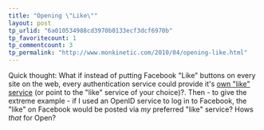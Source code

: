 ```yaml
---
title: "Opening \"Like\""
layout: post
tp_urlid: "6a010534988cd3970b0133ecf3dcf6970b"
tp_favoritecount: 1
tp_commentcount: 3
tp_permalink: "http://www.monkinetic.com/2010/04/opening-like.html"
---
```

Quick thought: What if instead of putting Facebook "Like" buttons on every site on the web, every authentication service could provide it's [own "like" service](http://openlike.org/) (or point to the "like" service of your choice)?. Then - to give the extreme example - if I used an OpenID service to log in to Facebook, the "like" on Facebook would be posted via *my* preferred "like" service? Hows *that* for Open?
